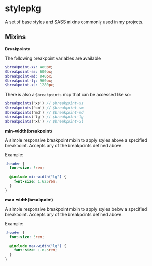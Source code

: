# stylepkg

A set of base styles and SASS mixins commonly used in my projects.

## Mixins

**Breakpoints**

The following breakpoint variables are available:

```scss
$breakpoint-xs: 480px;
$breakpoint-sm: 600px;
$breakpoint-md: 840px;
$breakpoint-lg: 960px;
$breakpoint-xl: 1280px;
```

There is also a `$breakpoints` map that can be accessed like so:

```scss
$breakpoints('xs') // $breakpoint-xs
$breakpoints('sm') // $breakpoint-sm
$breakpoints('md') // $breakpoint-md
$breakpoints('lg') // $breakpoint-lg
$breakpoints('xl') // $breakpoint-xl
```

**min-width(breakpoint)**

A simple responsive breakpoint mixin to apply styles above a specified breakpoint. Accepts any of the breakpoints defined above.

Example:

```scss
.header {
  font-size: 2rem;

  @include min-width("lg") {
    font-size: 1.625rem;
  }
}
```

**max-width(breakpoint)**

A simple responsive breakpoint mixin to apply styles below a specified breakpoint. Accepts any of the breakpoints defined above.

Example:

```scss
.header {
  font-size: 2rem;

  @include max-width("lg") {
    font-size: 1.625rem;
  }
}
```

